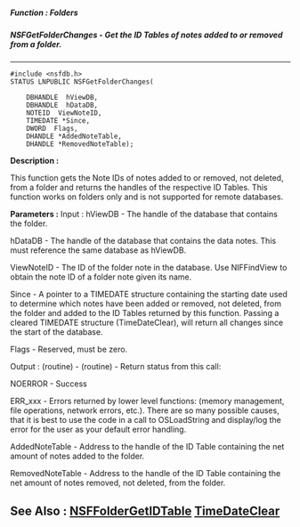 ##### Function : Folders
##### NSFGetFolderChanges - Get the ID Tables of notes added to or removed from a folder.
---
```
#include <nsfdb.h>
STATUS LNPUBLIC NSFGetFolderChanges(

	DBHANDLE  hViewDB,
	DBHANDLE  hDataDB,
	NOTEID  ViewNoteID,
	TIMEDATE *Since,
	DWORD  Flags,
	DHANDLE *AddedNoteTable,
	DHANDLE *RemovedNoteTable);
```
**Description :**

This function gets the Note IDs of notes added to or removed, not deleted, from 
a folder and returns the handles of the respective ID Tables.  This function 
works on folders only and is not supported for remote databases.

**Parameters :**
Input :
hViewDB  -  The handle of the database that contains the folder.

hDataDB  -  The handle of the database that contains the data notes.  This must reference the same database as hViewDB.

ViewNoteID  -  The ID of the folder note in the database. Use NIFFindView to obtain the note ID of a folder note given its name.

Since  -  A pointer to a TIMEDATE structure containing the starting date used to determine which notes have been added or removed, not deleted, from the folder and added to the ID Tables returned by this function.  Passing a cleared TIMEDATE structure (TimeDateClear), will return all changes since the start of the database.

Flags  -  Reserved, must be zero.

Output :
(routine)  -  (routine)  -  Return status from this call:

NOERROR - Success

ERR_xxx - Errors returned by lower level functions: (memory management, file operations, network errors, etc.).  There are so many possible causes, that it is best to use the code in a call to OSLoadString and display/log the error for the user as your default error handling.


AddedNoteTable  -  Address to the handle of the ID Table containing the net amount of notes added to the folder.

RemovedNoteTable  -  Address to the handle of the ID Table containing the net amount of notes removed, not deleted, from the folder.


**See Also :**
[NSFFolderGetIDTable](/reference/Func/NSFFolderGetIDTable)
[TimeDateClear](/reference/Func/TimeDateClear)
---
